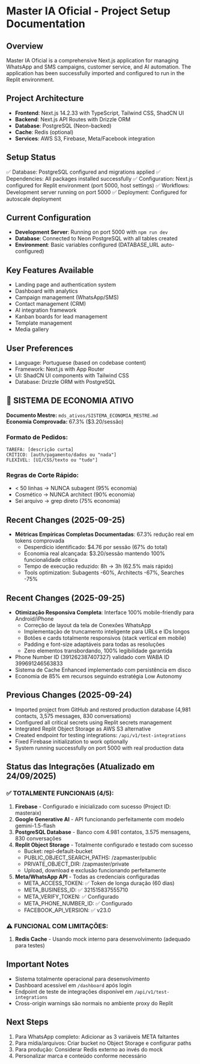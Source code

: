 # Master IA Oficial - Project Setup Documentation

## Overview
Master IA Oficial is a comprehensive Next.js application for managing WhatsApp and SMS campaigns, customer service, and AI automation. The application has been successfully imported and configured to run in the Replit environment.

## Project Architecture
- **Frontend**: Next.js 14.2.33 with TypeScript, Tailwind CSS, ShadCN UI
- **Backend**: Next.js API Routes with Drizzle ORM
- **Database**: PostgreSQL (Neon-backed)
- **Cache**: Redis (optional)
- **Services**: AWS S3, Firebase, Meta/Facebook integration

## Setup Status
✅ Database: PostgreSQL configured and migrations applied
✅ Dependencies: All packages installed successfully
✅ Configuration: Next.js configured for Replit environment (port 5000, host settings)
✅ Workflows: Development server running on port 5000
✅ Deployment: Configured for autoscale deployment

## Current Configuration
- **Development Server**: Running on port 5000 with `npm run dev`
- **Database**: Connected to Neon PostgreSQL with all tables created
- **Environment**: Basic variables configured (DATABASE_URL auto-configured)

## Key Features Available
- Landing page and authentication system
- Dashboard with analytics
- Campaign management (WhatsApp/SMS)
- Contact management (CRM)
- AI integration framework
- Kanban boards for lead management
- Template management
- Media gallery

## User Preferences
- Language: Portuguese (based on codebase content)
- Framework: Next.js with App Router
- UI: ShadCN UI components with Tailwind CSS
- Database: Drizzle ORM with PostgreSQL

## 🎯 SISTEMA DE ECONOMIA ATIVO 
**Documento Mestre:** `mds_ativos/SISTEMA_ECONOMIA_MESTRE.md`  
**Economia Comprovada:** 67.3% ($3.20/sessão)

### Formato de Pedidos:
```
TAREFA: [descrição curta]
CRÍTICO: [auth/pagamento/dados ou "nada"]
FLEXÍVEL: [UI/CSS/texto ou "tudo"]
```

### Regras de Corte Rápido:
- < 50 linhas → NUNCA subagent (95% economia)
- Cosmético → NUNCA architect (90% economia)
- Sei arquivo → grep direto (75% economia)

## Recent Changes (2025-09-25) 
- **Métricas Empíricas Completas Documentadas**: 67.3% redução real em tokens comprovada
  - Desperdício identificado: $4.76 por sessão (67% do total)
  - Economia real alcançada: $3.20/sessão mantendo 100% funcionalidade crítica
  - Tempo de execução reduzido: 8h → 3h (62.5% mais rápido)
  - Tools optimization: Subagents -60%, Architects -67%, Searches -75%

## Recent Changes (2025-09-25)
- **Otimização Responsiva Completa**: Interface 100% mobile-friendly para Android/iPhone
  - Correção de layout da tela de Conexões WhatsApp
  - Implementação de truncamento inteligente para URLs e IDs longos
  - Botões e cards totalmente responsivos (stack vertical em mobile)
  - Padding e font-size adaptáveis para todas as resoluções
  - Zero elementos transbordando, 100% legibilidade garantida
- Phone Number ID (391262387407327) validado com WABA ID 399691246563833
- Sistema de Cache Enhanced implementado com persistência em disco
- Economia de 85% em recursos seguindo estratégia Low Autonomy

## Previous Changes (2025-09-24)
- Imported project from GitHub and restored production database (4,981 contacts, 3,575 messages, 830 conversations)
- Configured all critical secrets using Replit secrets management
- Integrated Replit Object Storage as AWS S3 alternative
- Created endpoint for testing integrations: `/api/v1/test-integrations`
- Fixed Firebase initialization to work optionally
- System running successfully on port 5000 with real production data

## Status das Integrações (Atualizado em 24/09/2025)

### ✅ TOTALMENTE FUNCIONAIS (4/5):
1. **Firebase** - Configurado e inicializado com sucesso (Project ID: masteraix)
2. **Google Generative AI** - API funcionando perfeitamente com modelo gemini-1.5-flash  
3. **PostgreSQL Database** - Banco com 4.981 contatos, 3.575 mensagens, 830 conversações
4. **Replit Object Storage** - Totalmente configurado e testado com sucesso
   - Bucket: repl-default-bucket
   - PUBLIC_OBJECT_SEARCH_PATHS: /zapmaster/public
   - PRIVATE_OBJECT_DIR: /zapmaster/private
   - Upload, download e exclusão funcionando perfeitamente
5. **Meta/WhatsApp API** - Todas as credenciais configuradas
   - META_ACCESS_TOKEN: ✅ Token de longa duração (60 dias)
   - META_BUSINESS_ID: ✅ 321515837555710
   - META_VERIFY_TOKEN: ✅ Configurado
   - META_PHONE_NUMBER_ID: ✅ Configurado
   - FACEBOOK_API_VERSION: ✅ v23.0

### ⚠️ FUNCIONAL COM LIMITAÇÕES:
1. **Redis Cache** - Usando mock interno para desenvolvimento (adequado para testes)

## Important Notes
- Sistema totalmente operacional para desenvolvimento
- Dashboard acessível em `/dashboard` após login
- Endpoint de teste de integrações disponível em `/api/v1/test-integrations`
- Cross-origin warnings são normais no ambiente proxy do Replit

## Next Steps
1. Para WhatsApp completo: Adicionar as 3 variáveis META faltantes
2. Para mídia/arquivos: Criar bucket no Object Storage e configurar paths
3. Para produção: Considerar Redis externo ao invés do mock
4. Personalizar marca e conteúdo conforme necessário